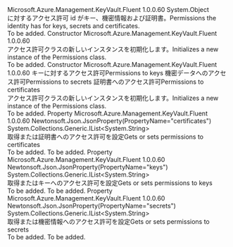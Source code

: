 <Type Name="Permissions" FullName="Microsoft.Azure.Management.KeyVault.Fluent.Models.Permissions">
  <TypeSignature Language="C#" Value="public class Permissions" />
  <TypeSignature Language="ILAsm" Value=".class public auto ansi beforefieldinit Permissions extends System.Object" />
  <TypeSignature Language="DocId" Value="T:Microsoft.Azure.Management.KeyVault.Fluent.Models.Permissions" />
  <TypeSignature Language="VB.NET" Value="Public Class Permissions" />
  <TypeSignature Language="F#" Value="type Permissions = class" />
  <AssemblyInfo>
    <AssemblyName>Microsoft.Azure.Management.KeyVault.Fluent</AssemblyName>
    <AssemblyVersion>1.0.0.60</AssemblyVersion>
  </AssemblyInfo>
  <Base>
    <BaseTypeName>System.Object</BaseTypeName>
  </Base>
  <Interfaces />
  <Docs>
    <summary>
            <span data-ttu-id="64404-101">に対するアクセス許可 id がキー、機密情報および証明書。</span><span class="sxs-lookup"><span data-stu-id="64404-101">Permissions the identity has for keys, secrets and certificates.</span></span>
            </summary>
    <remarks>To be added.</remarks>
  </Docs>
  <Members>
    <Member MemberName=".ctor">
      <MemberSignature Language="C#" Value="public Permissions ();" />
      <MemberSignature Language="ILAsm" Value=".method public hidebysig specialname rtspecialname instance void .ctor() cil managed" />
      <MemberSignature Language="DocId" Value="M:Microsoft.Azure.Management.KeyVault.Fluent.Models.Permissions.#ctor" />
      <MemberSignature Language="VB.NET" Value="Public Sub New ()" />
      <MemberType>Constructor</MemberType>
      <AssemblyInfo>
        <AssemblyName>Microsoft.Azure.Management.KeyVault.Fluent</AssemblyName>
        <AssemblyVersion>1.0.0.60</AssemblyVersion>
      </AssemblyInfo>
      <Parameters />
      <Docs>
        <summary>
            <span data-ttu-id="64404-102">アクセス許可クラスの新しいインスタンスを初期化します。</span><span class="sxs-lookup"><span data-stu-id="64404-102">Initializes a new instance of the Permissions class.</span></span>
            </summary>
        <remarks>To be added.</remarks>
      </Docs>
    </Member>
    <Member MemberName=".ctor">
      <MemberSignature Language="C#" Value="public Permissions (System.Collections.Generic.IList&lt;string&gt; keys = null, System.Collections.Generic.IList&lt;string&gt; secrets = null, System.Collections.Generic.IList&lt;string&gt; certificates = null);" />
      <MemberSignature Language="ILAsm" Value=".method public hidebysig specialname rtspecialname instance void .ctor(class System.Collections.Generic.IList`1&lt;string&gt; keys, class System.Collections.Generic.IList`1&lt;string&gt; secrets, class System.Collections.Generic.IList`1&lt;string&gt; certificates) cil managed" />
      <MemberSignature Language="DocId" Value="M:Microsoft.Azure.Management.KeyVault.Fluent.Models.Permissions.#ctor(System.Collections.Generic.IList{System.String},System.Collections.Generic.IList{System.String},System.Collections.Generic.IList{System.String})" />
      <MemberSignature Language="VB.NET" Value="Public Sub New (Optional keys As IList(Of String) = null, Optional secrets As IList(Of String) = null, Optional certificates As IList(Of String) = null)" />
      <MemberSignature Language="F#" Value="new Microsoft.Azure.Management.KeyVault.Fluent.Models.Permissions : System.Collections.Generic.IList&lt;string&gt; * System.Collections.Generic.IList&lt;string&gt; * System.Collections.Generic.IList&lt;string&gt; -&gt; Microsoft.Azure.Management.KeyVault.Fluent.Models.Permissions" Usage="new Microsoft.Azure.Management.KeyVault.Fluent.Models.Permissions (keys, secrets, certificates)" />
      <MemberType>Constructor</MemberType>
      <AssemblyInfo>
        <AssemblyName>Microsoft.Azure.Management.KeyVault.Fluent</AssemblyName>
        <AssemblyVersion>1.0.0.60</AssemblyVersion>
      </AssemblyInfo>
      <Parameters>
        <Parameter Name="keys" Type="System.Collections.Generic.IList&lt;System.String&gt;" />
        <Parameter Name="secrets" Type="System.Collections.Generic.IList&lt;System.String&gt;" />
        <Parameter Name="certificates" Type="System.Collections.Generic.IList&lt;System.String&gt;" />
      </Parameters>
      <Docs>
        <param name="keys"><span data-ttu-id="64404-103">キーに対するアクセス許可</span><span class="sxs-lookup"><span data-stu-id="64404-103">Permissions to keys</span></span></param>
        <param name="secrets"><span data-ttu-id="64404-104">機密データへのアクセス許可</span><span class="sxs-lookup"><span data-stu-id="64404-104">Permissions to secrets</span></span></param>
        <param name="certificates"><span data-ttu-id="64404-105">証明書へのアクセス許可</span><span class="sxs-lookup"><span data-stu-id="64404-105">Permissions to certificates</span></span></param>
        <summary>
            <span data-ttu-id="64404-106">アクセス許可クラスの新しいインスタンスを初期化します。</span><span class="sxs-lookup"><span data-stu-id="64404-106">Initializes a new instance of the Permissions class.</span></span>
            </summary>
        <remarks>To be added.</remarks>
      </Docs>
    </Member>
    <Member MemberName="Certificates">
      <MemberSignature Language="C#" Value="public System.Collections.Generic.IList&lt;string&gt; Certificates { get; set; }" />
      <MemberSignature Language="ILAsm" Value=".property instance class System.Collections.Generic.IList`1&lt;string&gt; Certificates" />
      <MemberSignature Language="DocId" Value="P:Microsoft.Azure.Management.KeyVault.Fluent.Models.Permissions.Certificates" />
      <MemberSignature Language="VB.NET" Value="Public Property Certificates As IList(Of String)" />
      <MemberSignature Language="F#" Value="member this.Certificates : System.Collections.Generic.IList&lt;string&gt; with get, set" Usage="Microsoft.Azure.Management.KeyVault.Fluent.Models.Permissions.Certificates" />
      <MemberType>Property</MemberType>
      <AssemblyInfo>
        <AssemblyName>Microsoft.Azure.Management.KeyVault.Fluent</AssemblyName>
        <AssemblyVersion>1.0.0.60</AssemblyVersion>
      </AssemblyInfo>
      <Attributes>
        <Attribute>
          <AttributeName>Newtonsoft.Json.JsonProperty(PropertyName="certificates")</AttributeName>
        </Attribute>
      </Attributes>
      <ReturnValue>
        <ReturnType>System.Collections.Generic.IList&lt;System.String&gt;</ReturnType>
      </ReturnValue>
      <Docs>
        <summary>
            <span data-ttu-id="64404-107">取得または証明書へのアクセス許可を設定</span><span class="sxs-lookup"><span data-stu-id="64404-107">Gets or sets permissions to certificates</span></span>
            </summary>
        <value>To be added.</value>
        <remarks>To be added.</remarks>
      </Docs>
    </Member>
    <Member MemberName="Keys">
      <MemberSignature Language="C#" Value="public System.Collections.Generic.IList&lt;string&gt; Keys { get; set; }" />
      <MemberSignature Language="ILAsm" Value=".property instance class System.Collections.Generic.IList`1&lt;string&gt; Keys" />
      <MemberSignature Language="DocId" Value="P:Microsoft.Azure.Management.KeyVault.Fluent.Models.Permissions.Keys" />
      <MemberSignature Language="VB.NET" Value="Public Property Keys As IList(Of String)" />
      <MemberSignature Language="F#" Value="member this.Keys : System.Collections.Generic.IList&lt;string&gt; with get, set" Usage="Microsoft.Azure.Management.KeyVault.Fluent.Models.Permissions.Keys" />
      <MemberType>Property</MemberType>
      <AssemblyInfo>
        <AssemblyName>Microsoft.Azure.Management.KeyVault.Fluent</AssemblyName>
        <AssemblyVersion>1.0.0.60</AssemblyVersion>
      </AssemblyInfo>
      <Attributes>
        <Attribute>
          <AttributeName>Newtonsoft.Json.JsonProperty(PropertyName="keys")</AttributeName>
        </Attribute>
      </Attributes>
      <ReturnValue>
        <ReturnType>System.Collections.Generic.IList&lt;System.String&gt;</ReturnType>
      </ReturnValue>
      <Docs>
        <summary>
            <span data-ttu-id="64404-108">取得またはキーへのアクセス許可を設定</span><span class="sxs-lookup"><span data-stu-id="64404-108">Gets or sets permissions to keys</span></span>
            </summary>
        <value>To be added.</value>
        <remarks>To be added.</remarks>
      </Docs>
    </Member>
    <Member MemberName="Secrets">
      <MemberSignature Language="C#" Value="public System.Collections.Generic.IList&lt;string&gt; Secrets { get; set; }" />
      <MemberSignature Language="ILAsm" Value=".property instance class System.Collections.Generic.IList`1&lt;string&gt; Secrets" />
      <MemberSignature Language="DocId" Value="P:Microsoft.Azure.Management.KeyVault.Fluent.Models.Permissions.Secrets" />
      <MemberSignature Language="VB.NET" Value="Public Property Secrets As IList(Of String)" />
      <MemberSignature Language="F#" Value="member this.Secrets : System.Collections.Generic.IList&lt;string&gt; with get, set" Usage="Microsoft.Azure.Management.KeyVault.Fluent.Models.Permissions.Secrets" />
      <MemberType>Property</MemberType>
      <AssemblyInfo>
        <AssemblyName>Microsoft.Azure.Management.KeyVault.Fluent</AssemblyName>
        <AssemblyVersion>1.0.0.60</AssemblyVersion>
      </AssemblyInfo>
      <Attributes>
        <Attribute>
          <AttributeName>Newtonsoft.Json.JsonProperty(PropertyName="secrets")</AttributeName>
        </Attribute>
      </Attributes>
      <ReturnValue>
        <ReturnType>System.Collections.Generic.IList&lt;System.String&gt;</ReturnType>
      </ReturnValue>
      <Docs>
        <summary>
            <span data-ttu-id="64404-109">取得または機密情報へのアクセス許可を設定</span><span class="sxs-lookup"><span data-stu-id="64404-109">Gets or sets permissions to secrets</span></span>
            </summary>
        <value>To be added.</value>
        <remarks>To be added.</remarks>
      </Docs>
    </Member>
  </Members>
</Type>